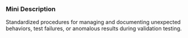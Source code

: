 ### Mini Description

Standardized procedures for managing and documenting unexpected behaviors, test failures, or anomalous results during validation testing.
